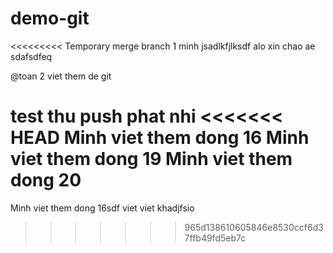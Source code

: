 # demo-git

<<<<<<<<< Temporary merge branch 1
minh 
jsadlkfjlksdf
alo xin chao ae 
sdafsdfeq

@toan 2
viet them de git

test thu push phat nhi
<<<<<<< HEAD
Minh viet them dong 16
Minh viet them dong 19
Minh viet them dong 20
=======
Minh viet them dong 16sdf
viet viet khadjfsio
>>>>>>> 965d138610605846e8530ccf6d37ffb49fd5eb7c
